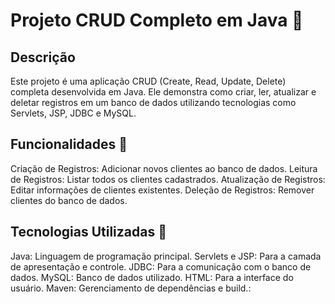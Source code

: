 # **Projeto CRUD Completo em Java** :pushpin:

## **Descrição**
Este projeto é uma aplicação CRUD (Create, Read, Update, Delete) completa desenvolvida em Java. Ele demonstra como criar, ler, atualizar e deletar registros em um banco de dados utilizando tecnologias como Servlets, JSP, JDBC e MySQL.

## **Funcionalidades** :wrench:
Criação de Registros: Adicionar novos clientes ao banco de dados.
Leitura de Registros: Listar todos os clientes cadastrados.
Atualização de Registros: Editar informações de clientes existentes.
Deleção de Registros: Remover clientes do banco de dados.

## **Tecnologias Utilizadas** :hammer:
Java: Linguagem de programação principal.
Servlets e JSP: Para a camada de apresentação e controle.
JDBC: Para a comunicação com o banco de dados.
MySQL: Banco de dados utilizado.
HTML: Para a interface do usuário.
Maven: Gerenciamento de dependências e build.:
